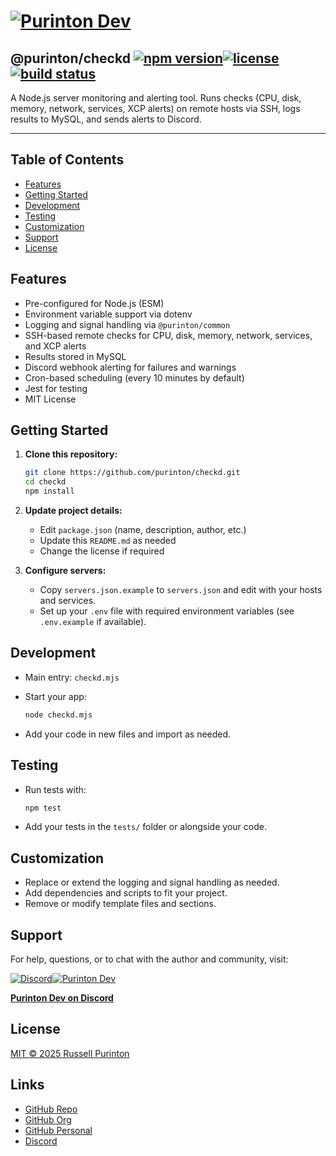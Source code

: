 # [![Purinton Dev](https://purinton.us/logos/brand.png)](https://discord.gg/QSBxQnX7PF)

## @purinton/checkd [![npm version](https://img.shields.io/npm/v/@purinton/checkd.svg)](https://www.npmjs.com/package/@purinton/checkd)[![license](https://img.shields.io/github/license/purinton/checkd.svg)](LICENSE)[![build status](https://github.com/purinton/checkd/actions/workflows/nodejs.yml/badge.svg)](https://github.com/purinton/checkd/actions)

A Node.js server monitoring and alerting tool. Runs checks (CPU, disk, memory, network, services, XCP alerts) on remote hosts via SSH, logs results to MySQL, and sends alerts to Discord.

---

## Table of Contents

- [Features](#features)
- [Getting Started](#getting-started)
- [Development](#development)
- [Testing](#testing)
- [Customization](#customization)
- [Support](#support)
- [License](#license)

## Features

- Pre-configured for Node.js (ESM)
- Environment variable support via dotenv
- Logging and signal handling via `@purinton/common`
- SSH-based remote checks for CPU, disk, memory, network, services, and XCP alerts
- Results stored in MySQL
- Discord webhook alerting for failures and warnings
- Cron-based scheduling (every 10 minutes by default)
- Jest for testing
- MIT License

## Getting Started

1. **Clone this repository:**

   ```bash
   git clone https://github.com/purinton/checkd.git
   cd checkd
   npm install
   ```

2. **Update project details:**
   - Edit `package.json` (name, description, author, etc.)
   - Update this `README.md` as needed
   - Change the license if required

3. **Configure servers:**
   - Copy `servers.json.example` to `servers.json` and edit with your hosts and services.
   - Set up your `.env` file with required environment variables (see `.env.example` if available).

## Development

- Main entry: `checkd.mjs`
- Start your app:

  ```bash
  node checkd.mjs
  ```

- Add your code in new files and import as needed.

## Testing

- Run tests with:

  ```bash
  npm test
  ```

- Add your tests in the `tests/` folder or alongside your code.

## Customization

- Replace or extend the logging and signal handling as needed.
- Add dependencies and scripts to fit your project.
- Remove or modify template files and sections.

## Support

For help, questions, or to chat with the author and community, visit:

[![Discord](https://purinton.us/logos/discord_96.png)](https://discord.gg/QSBxQnX7PF)[![Purinton Dev](https://purinton.us/logos/purinton_96.png)](https://discord.gg/QSBxQnX7PF)

**[Purinton Dev on Discord](https://discord.gg/QSBxQnX7PF)**

## License

[MIT © 2025 Russell Purinton](LICENSE)

## Links

- [GitHub Repo](https://github.com/purinton/checkd)
- [GitHub Org](https://github.com/purinton)
- [GitHub Personal](https://github.com/rpurinton)
- [Discord](https://discord.gg/QSBxQnX7PF)

